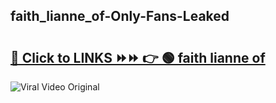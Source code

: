 
 ## faith_lianne_of-Only-Fans-Leaked

# <h2><a href="https://clipsfans.com/faith_lianne_of&ref=git">🔗 Click to LINKS ⏩⏩ 👉 🟢 faith lianne of </a></h2>

<a href="https://clipsfans.com/faith_lianne_of&ref=git" rel="nofollow" data-target="animated-image.originalLink"><img src="https://i.ibb.co.com/xMMVF88/686577567.gif" alt="Viral Video Original" style="max-width: 100%; display: inline-block;" data-target="animated-image.originalImage"></a>
